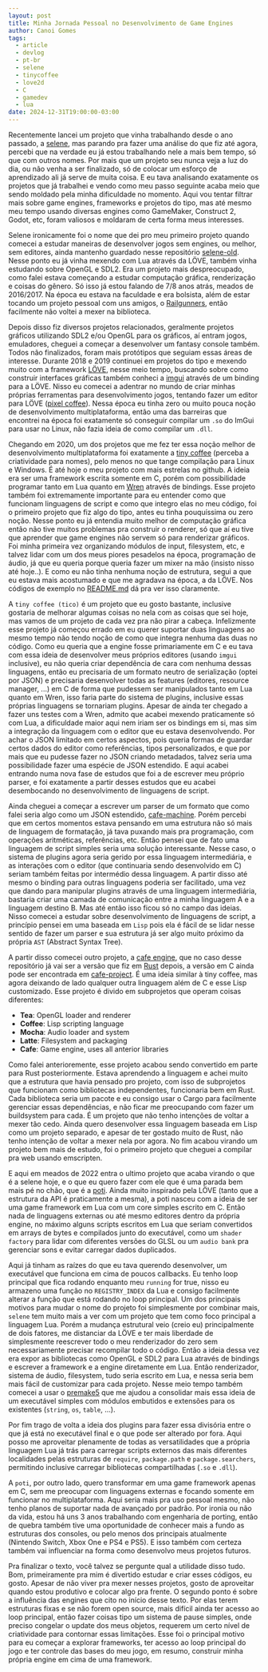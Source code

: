 ```yaml
---
layout: post
title: Minha Jornada Pessoal no Desenvolvimento de Game Engines
author: Canoi Gomes
tags:
  - article
  - devlog
  - pt-br
  - selene
  - tinycoffee
  - love2d
  - C
  - gamedev
  - lua
date: 2024-12-31T19:00:00-03:00
---
```

Recentemente lancei um projeto que vinha trabalhando desde o ano passado, a [selene](https://github.com/canoi12/selene), mas parando pra fazer uma análise do que fiz até agora, percebi que na verdade eu já estou trabalhando nele a mais bem tempo, só que com outros nomes. Por mais que um projeto seu nunca veja a luz do dia, ou não venha a ser finalizado, só de colocar um esforço de aprendizado ali já serve de muita coisa. E eu tava analisando exatamente os projetos que já trabalhei e vendo como meu passo seguinte acaba meio que sendo moldado pela minha dificuldade no momento. Aqui vou tentar filtrar mais sobre game engines, frameworks e projetos do tipo, mas até mesmo meu tempo usando diversas engines como GameMaker, Construct 2, Godot, etc, foram valiosos e moldaram de certa forma meus interesses.

Selene ironicamente foi o nome que dei pro meu primeiro projeto quando comecei a estudar maneiras de desenvolver jogos sem engines, ou melhor, sem editores, ainda mantenho guardado nesse repositório [selene-old](https://github.com/canoi12/selene-old). Nesse ponto eu já vinha mexendo com Lua através da LÖVE, também vinha estudando sobre OpenGL e SDL2. Era um projeto mais despreocupado, como falei estava começando a estudar computação gráfica, renderização e coisas do gênero. Só isso já estou falando de 7/8 anos atrás, meados de 2016/2017. Na época eu estava na faculdade e era bolsista, além de estar tocando um projeto pessoal com uns amigos, o [Railgunners](https://store.steampowered.com/app/723130/Railgunners/), então facilmente não voltei a mexer na biblioteca.

Depois disso fiz diversos projetos relacionados, geralmente projetos gráficos utilizando SDL2 e/ou OpenGL para os gráficos, aí entram jogos, emuladores, cheguei a começar a desenvolver um fantasy console também. Todos não finalizados, foram mais protótipos que seguiam essas áreas de interesse. Durante 2018 e 2019 continuei em projetos do tipo e mexendo muito com a framework [LÖVE](https://love2d.org), nesse meio tempo, buscando sobre como construir interfaces gráficas também conheci a [imgui](https://github.com/ocornut/imgui) através de um binding para a LÖVE. Nisso eu comecei a adentrar no mundo de criar minhas próprias ferramentas para desenvolvimento jogos, tentando fazer um editor para LÖVE ([pixel coffee](https://github.com/canoi12/pixel-coffee)). Nessa época eu tinha zero ou muito pouca noção de desenvolvimento multiplataforma, então uma das barreiras que encontrei na época foi exatamente só conseguir compilar um `.so` do ImGui para usar no Linux, não fazia ideia de como compilar um `.dll`.

Chegando em 2020, um dos projetos que me fez ter essa noção melhor de desenvolvimento multiplataforma foi exatamente a [tiny coffee](https://github.com/canoi12/tinycoffee) (perceba a criatividade para nomes), pelo menos no que tange compilação para Linux e Windows. É até hoje o meu projeto com mais estrelas no github. A ideia era ser uma framework escrita somente em C, porém com possibilidade programar tanto em Lua quanto em [Wren](https://wren.io/) através de bindings. Esse projeto também foi extremamente importante para eu entender como que funcionam linguagens de script e como que integro elas no meu código, foi o primeiro projeto que fiz algo do tipo, antes eu tinha pouquíssima ou zero noção. Nesse ponto eu já entendia muito melhor de computação gráfica então não tive muitos problemas pra construir o renderer, só que aí eu tive que aprender que game engines não servem só para renderizar gráficos. Foi minha primeira vez organizando módulos de input, filesystem, etc, e talvez lidar com um dos meus piores pesadelos na época, programação de áudio, já que eu queria porque queria fazer um mixer na mão (insisto nisso até hoje..). E como eu não tinha nenhuma noção de estrutura, segui a que eu estava mais acostumado e que me agradava na época, a da LÖVE. Nos códigos de exemplo no [README.md](https://github.com/canoi12/tinycoffee/blob/master/README.md) dá pra ver isso claramente.

A `tiny coffee (tico)` é um projeto que eu gosto bastante, inclusive gostaria de melhorar algumas coisas no nela com as coisas que sei hoje, mas vamos de um projeto de cada vez pra não pirar a cabeça. Infelizmente esse projeto já começou errado em eu querer suportar duas linguagens ao mesmo tempo não tendo noção de como que integra nenhuma das duas no código. Como eu queria que a engine fosse primariamente em C e eu tava com essa ideia de desenvolver meus próprios editores (usando `imgui` inclusive), eu não queria criar dependência de cara com nenhuma dessas linguagens, então eu precisaria de um formato neutro de serialização (optei por JSON) e precisaria desenvolver todas as features (editores, resource manager, ...) em C de forma que pudessem ser manipulados tanto em Lua quanto em Wren, isso faria parte do sistema de plugins, inclusive essas próprias linguagens se tornariam plugins. Apesar de ainda ter chegado a fazer uns testes com a Wren, admito que acabei mexendo praticamente só com Lua, a dificuldade maior aqui nem iriam ser os bindings em si, mas sim a integração da linguagem com o editor que eu estava desenvolvendo. Por achar o JSON limitado em certos aspectos, pois queria formas de guardar certos dados do editor como referências, tipos personalizados, e que por mais que eu pudesse fazer no JSON criando metadados, talvez seria uma possibilidade fazer uma espécie de JSON estendido. E aqui acabei entrando numa nova fase de estudos que foi a de escrever meu próprio parser, e foi exatamente a partir desses estudos que eu acabei desembocando no desenvolvimento de linguagens de script.

Ainda cheguei a começar a escrever um parser de um formato que como falei seria algo como um JSON estendido, [cafe-machine](https://github.com/canoi12/cafe-machine). Porém percebi que em certos momentos estava pensando em uma estrutura não só mais de linguagem de formatação, já tava puxando mais pra programação, com operações aritméticas, referências, etc. Então pensei que de fato uma linguagem de script simples seria uma solução interessante. Nesse caso, o sistema de plugins agora seria gerido por essa linguagem intermediária, e as interações com o editor (que continuaria sendo desenvolvido em C) seriam também feitas por intermédio dessa linguagem. A partir disso até mesmo o binding para outras linguagens poderia ser facilitado, uma vez que dando para manipular plugins através de uma linguagem intermediária, bastaria criar uma camada de comunicação entre a minha linguagem A e a linguagem destino B. Mas até então isso ficou só no campo das ideias. Nisso comecei a estudar sobre desenvolvimento de linguagens de script, a princípio pensei em uma baseada em `Lisp` pois ela é fácil de se lidar nesse sentido de fazer um parser e sua estrutura já ser algo muito próximo da própria `AST` (Abstract Syntax Tree).

A partir disso comecei outro projeto, a [cafe engine](https://github.com/cafe-engine), que no caso desse repositório já vai ser a versão que fiz em [Rust](https://www.rust-lang.org/) depois, a versão em C ainda pode ser encontrada em [cafe-project](https://github.com/canoi12/cafe-project/). É uma ideia similar à tiny coffee, mas agora deixando de lado qualquer outra linguagem além de C e esse Lisp customizado. Esse projeto é divido em subprojetos que operam coisas diferentes:

- **Tea**: OpenGL loader and renderer
- **Coffee**: Lisp scripting language
- **Mocha**: Audio loader and system
- **Latte**: Filesystem and packaging
- **Cafe**: Game engine, uses all anterior libraries

Como falei anterioremente, esse projeto acabou sendo convertido em parte para Rust posteriormente. Estava aprendendo a linguagem e achei muito que a estrutura que havia pensado pro projeto, com isso de subprojetos que funcionam como bibliotecas independentes, funcionaria bem em Rust. Cada biblioteca seria um pacote e eu consigo usar o Cargo para facilmente gerenciar essas dependências, e não ficar me preocupando com fazer um buildsystem para cada. É um projeto que não tenho intenções de voltar a mexer tão cedo. Ainda quero desenvolver essa linguagem baseada em Lisp como um projeto separado, e apesar de ter gostado muito de Rust, não tenho intenção de voltar a mexer nela por agora. No fim acabou virando um projeto bem mais de estudo, foi o primeiro projeto que cheguei a compilar pra web usando emscripten.

E aqui em meados de 2022 entra o ultimo projeto que acaba virando o que é a selene hoje, e o que eu quero fazer com ele que é uma parada bem mais pé no chão, que é a [poti](https://github.com/canoi12/poti/tree/poti-lua). Ainda muito inspirado pela LÖVE (tanto que a estrutura da API é praticamente a mesma), a poti nasceu com a ideia de ser uma game framework em Lua com um core simples escrito em C. Então nada de linguagens externas ou até mesmo editores dentro da própria engine, no máximo alguns scripts escritos em Lua que seriam convertidos em arrays de bytes e compilados junto do executável, como um `shader factory` para lidar com diferentes versões do GLSL ou um `audio bank` pra gerenciar sons e evitar carregar dados duplicados.

Aqui já tinham as raízes do que eu tava querendo desenvolver, um executável que funciona em cima de poucos callbacks. Eu tenho loop principal que fica rodando enquanto meu `running` for true, nisso eu armazeno uma função no `REGISTRY_INDEX` da Lua e consigo facilmente alterar a função que está rodando no loop principal. Um dos principais motivos para mudar o nome do projeto foi simplesmente por combinar mais, `selene` tem muito mais a ver com um projeto que tem como foco principal a linguagem Lua. Porém a mudança estrutural veio (creio eu) principalmente de dois fatores, me distanciar da LÖVE e ter mais liberdade de simplesmente reescrever todo o meu renderizador do zero sem necessariamente precisar recompilar todo o código. Então a ideia dessa vez era expor as bibliotecas como OpenGL e SDL2 para Lua através de bindings e escrever a framework e a engine diretamente em Lua. Então renderizador, sistema de áudio, filesystem, tudo seria escrito em Lua, e nessa seria bem mais fácil de customizar para cada projeto. Nesse meio tempo também comecei a usar o [premake5](https://premake.github.io/) que me ajudou a consolidar mais essa ideia de um executável simples com módulos embutidos e extensões para os existentes (`string`, `os`, `table`, ...).

Por fim trago de volta a ideia dos plugins para fazer essa divisória entre o que já está no executável final e o que pode ser alterado por fora. Aqui posso me aproveitar plenamente de todas as versatilidades que a própria linguagem Lua já trás para carregar scripts externos das mais diferentes localidades pelas estruturas de `require`, `package.path` e `package.searchers`, permitindo inclusive carregar bibliotecas compartilhadas (`.so` e `.dll`).

A `poti`, por outro lado, quero transformar em uma game framework apenas em C, sem me preocupar com linguagens externas e focando somente em funcionar no multiplataforma. Aqui seria mais pra uso pessoal mesmo, não tenho planos de suportar nada de avançado por padrão. 
Por ironia ou não da vida, estou há uns 3 anos trabalhando com engenharia de porting, então de quebra também tive uma oportunidade de conhecer mais a fundo as estruturas dos consoles, ou pelo menos dos principais atualmente (Nintendo Switch, Xbox One e PS4 e PS5). E isso também com certeza também vai influenciar na forma como desenvolvo meus projetos futuros.

Pra finalizar o texto, você talvez se pergunte qual a utilidade disso tudo. Bom, primeiramente pra mim é divertido estudar e criar esses códigos, eu gosto. Apesar de não viver pra mexer nesses projetos, gosto de aproveitar quando estou produtivo e colocar algo pra frente. O segundo ponto é sobre a influência das engines que cito no início desse texto. Por elas terem estruturas fixas e se não forem open source, mais difícil ainda ter acesso ao loop principal, então fazer coisas tipo um sistema de pause simples, onde preciso congelar o update dos meus objetos, requerem um certo nível de criatividade para contornar essas limitações. Esse foi o principal motivo para eu começar a explorar frameworks, ter acesso ao loop principal do jogo e ter controle das bases do meu jogo, em resumo, construir minha própria engine em cima de uma framework.